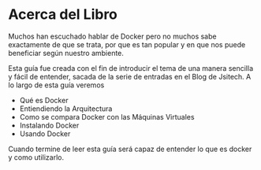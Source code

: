 Acerca del Libro
=======

Muchos han escuchado hablar de Docker pero no muchos sabe exactamente de que se trata, por que es tan popular y en que nos puede beneficiar según nuestro ambiente.

Esta guía fue creada con el fin de introducir el tema de una manera sencilla y fácil de entender, sacada de la serie de entradas en el Blog de Jsitech. A lo largo de esta guía veremos

* Qué es Docker
* Entiendiendo la Arquitectura
* Como se compara Docker con las Máquinas Virtuales
* Instalando Docker
* Usando Docker

Cuando termine de leer esta guía será capaz de entender lo que es docker y como utilizarlo.